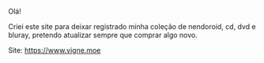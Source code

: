 Olá!

Criei este site para deixar registrado minha coleção de nendoroid, cd, dvd e bluray, pretendo atualizar sempre que comprar algo novo.

Site: https://www.vigne.moe